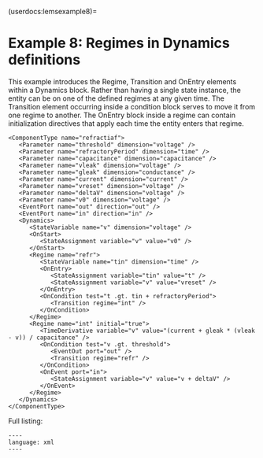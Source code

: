 (userdocs:lemsexample8)=
# Example 8: Regimes in Dynamics definitions

This example introduces the Regime, Transition and OnEntry elements within a Dynamics block.
Rather than having a single state instance, the entity can be on one of the defined regimes at any given time.
The Transition element occurring inside a condition block serves to move it from one regime to another.
The OnEntry block inside a regime can contain initialization directives that apply each time the entity enters that regime.

```{code-block} xml
<ComponentType name="refractiaf">
   <Parameter name="threshold" dimension="voltage" />
   <Parameter name="refractoryPeriod" dimension="time" />
   <Parameter name="capacitance" dimension="capacitance" />
   <Parameter name="vleak" dimension="voltage" />
   <Parameter name="gleak" dimension="conductance" />
   <Parameter name="current" dimension="current" />
   <Parameter name="vreset" dimension="voltage" />
   <Parameter name="deltaV" dimension="voltage" />
   <Parameter name="v0" dimension="voltage" />
   <EventPort name="out" direction="out" />
   <EventPort name="in" direction="in" />
   <Dynamics>
      <StateVariable name="v" dimension="voltage" />
      <OnStart>
         <StateAssignment variable="v" value="v0" />
      </OnStart>
      <Regime name="refr">
         <StateVariable name="tin" dimension="time" />
         <OnEntry>
            <StateAssignment variable="tin" value="t" />
            <StateAssignment variable="v" value="vreset" />
         </OnEntry>
         <OnCondition test="t .gt. tin + refractoryPeriod">
            <Transition regime="int" />
         </OnCondition>
      </Regime>
      <Regime name="int" initial="true">
         <TimeDerivative variable="v" value="(current + gleak * (vleak - v)) / capacitance" />
         <OnCondition test="v .gt. threshold">
            <EventOut port="out" />
            <Transition regime="refr" />
         </OnCondition>
         <OnEvent port="in">
            <StateAssignment variable="v" value="v + deltaV" />
         </OnEvent>
      </Regime>
   </Dynamics>
</ComponentType>
```

Full listing:
```{literalinclude} ./LEMS_examples/example8.xml
----
language: xml
----
```
